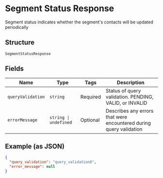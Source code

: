 
# Segment Status Response

Segment status indicates whether the segment's contacts will be updated periodically

## Structure

`SegmentStatusResponse`

## Fields

| Name | Type | Tags | Description |
|  --- | --- | --- | --- |
| `queryValidation` | `string` | Required | Status of query validation. PENDING, VALID, or INVALID |
| `errorMessage` | `string \| undefined` | Optional | Describes any errors that were encountered during query validation |

## Example (as JSON)

```json
{
  "query_validation": "query_validation8",
  "error_message": null
}
```

